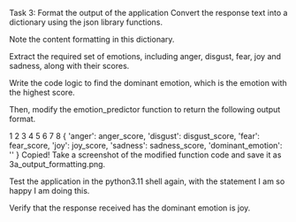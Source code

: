 Task 3: Format the output of the application
Convert the response text into a dictionary using the json library functions.

Note the content formatting in this dictionary.

Extract the required set of emotions, including anger, disgust, fear, joy and sadness, along with their scores.

Write the code logic to find the dominant emotion, which is the emotion with the highest score.

Then, modify the emotion_predictor function to return the following output format.

1
2
3
4
5
6
7
8
{
'anger': anger_score,
'disgust': disgust_score,
'fear': fear_score,
'joy': joy_score,
'sadness': sadness_score,
'dominant_emotion': '<name of the dominant emotion>'
}
Copied!
Take a screenshot of the modified function code and save it as 3a_output_formatting.png.

Test the application in the python3.11 shell again, with the statement I am so happy I am doing this.

Verify that the response received has the dominant emotion is joy.

